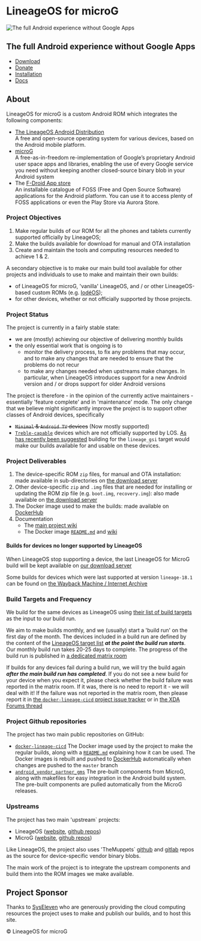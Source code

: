 # LineageOS for microG
![The full Android experience without Google Apps](images/screen_logo.jpg)

## The full Android experience without Google Apps

<ul class="actions">
  <p>
  <li>
    <a href="https://download.lineage.microg.org/" class=
    "button special icon fa-download">Download</a>
  </li>
  <li>
    <a href="https://liberapay.com/microG/" class=
    "button icon scrolly">
      <i class="fa fa-heart" aria-hidden="true" style="color:#EB1E63"></i>
      Donate</a>
  </li>
  <li>
    <a href="https://github.com/lineageos4microg/l4m-wiki/wiki/Installation" class=
    "button icon fa-chevron-down scrolly">Installation</a>
  </li>
  <li>
    <a href="https://github.com/lineageos4microg/l4m-wiki/wiki/" class=
    "button icon fa-chevron-down scrolly">Docs</a>
  </li>
  </p>
</ul>

## About
LineageOS for microG is a custom Android ROM which integrates the following components:
- [The LineageOS Android Distribution](https://lineageos.org/)<br>A free and open-source operating system for various devices, based on the Android mobile platform.
- [microG](https://microg.org/)<br>A free-as-in-freedom re-implementation of Google’s proprietary Android user space apps and libraries, enabling the use of every Google service you need without keeping another closed-source binary blob in your Android system
- The [F-Droid App store](https://f-droid.org/)<br>An installable catalogue of FOSS (Free and Open Source Software) applications for the Android platform. You can use it to access plenty of FOSS applications or even the Play Store via Aurora Store.

### Project Objectives

1. Make regular builds of our ROM for all the phones and tablets currently supported officially by LineageOS;
2. Make the builds available for download for manual and OTA installation
3. Create and maintain the tools and computing resources needed to achieve 1 & 2.

A secondary objective is to make our main build tool available for other projects and individuals to use to make and maintain their own builds:

- of LineageOS for microG, 'vanilla' LineageOS, and / or other LineageOS-based custom ROMs (e.g. [IodéOS](https://iode.tech/));
- for other devices, whether or not officially supported by those projects.

### Project Status

The project is currently in a fairly stable state:
- we are (mostly) achieving our objective of delivering monthly builds
- the only essential work that is ongoing is to
    - monitor the delivery process,  to fix any problems that may occur, and to make any changes that are needed to ensure that the problems do not recur
    - to make any changes needed when upstreams make changes. In particular, when LineageOS introduces support for a new Android version and / or drops support for older Android versions

The project is therefore - in the opinion of the currently active maintainers - essentially 'feature complete' and in 'maintenance' mode. The only change that we believe might significantly improve the project is to support other classes of Android devices, specifically
- ~~`Minimal` & `Android TV` devices~~ (Now mostly supported)
- [`Treble-capable`](https://www.xda-developers.com/list-android-devices-project-treble-support/) devices which are not officially supported by LOS.  [As has recently been suggested](https://github.com/lineageos4microg/docker-lineage-cicd/issues/462) building for the `lineage_gsi` target would make our builds available for and usable on these devices.

### Project Deliverables

1. The device-specific ROM `zip` files, for manual and OTA installation: made available in sub-directories on [the download server](https://download.lineage.microg.org/)
2. Other device-specific `zip` and `.img` files that are needed for installing or updating the ROM zip file (e.g. `boot.img`, `recovery.img`): also made available on [the download server](https://download.lineage.microg.org/)
3. The Docker image used to make the builds: made available on [DockerHub](https://hub.docker.com/r/lineageos4microg/docker-lineage-cicd/)
4. Documentation
    - The [main project wiki](https://github.com/lineageos4microg/l4m-wiki/wiki)
    - The Docker image [`README.md`](https://github.com/lineageos4microg/docker-lineage-cicd#) and [wiki](https://github.com/lineageos4microg/docker-lineage-cicd/wiki)

#### Builds for devices no longer supported by LineageOS

When LineageOS stop supporting a device, the last LineageOS for MicroG build will be kept available on [our download server](https://download.lineage.microg.org/)

Some builds for devices which were last supported at version `lineage-18.1` can be found on [the Wayback Machine / Internet Archive](https://web.archive.org/web/20240527093848/https://download.lineage.microg.org/archive/)

### Build Targets and Frequency

We build for the same devices as LineageOS using [their list of build targets](https://github.com/LineageOS/hudson/blob/main/lineage-build-targets) as the input to our build run.

We aim to make builds monthly, and we (usually) start a 'build run' on the first day of the month. The devices included in a build run are defined by the content of the [LineageOS target list](https://github.com/LineageOS/hudson/blob/main/lineage-build-targets) ***at the point the build run starts***. Our monthly build run takes 20-25 days to complete. The progress of the build run is published in [a dedicated matrix room](https://matrix.to/#/#microg-lineage-os-builds:matrix.domainepublic.net)

If builds for any devices fail during a build run, we will try the build again ***after the main build run has completed***. If you do not see a new build for your device when you expect it, please check whether the build failure was reported in the matrix room. If it was, there is no need to report it - we will deal with it! If the failure was not reported in the matrix room, then please report it in [the `docker-lineage-cicd` project issue tracker](https://github.com/lineageos4microg/docker-lineage-cicd/issues) or in [the XDA Forums thread](https://xdaforums.com/t/lineageos-for-microg.3700997/)

### Project Github repositories

The project has two main public repositories on GitHub:
-  [`docker-lineage-cicd`]( https://github.com/lineageos4microg/docker-lineage-cicd)
 The Docker image used by the project to make the regular builds, along with a [`README.md`](https://github.com/lineageos4microg/docker-lineage-cicd#readme) explaining how it can be used. The Docker images is rebuilt and pushed to [DockerHub](https://hub.docker.com/r/lineageos4microg/docker-lineage-cicd/) automatically when changes are pushed to the `master` branch
- [`android_vendor_partner_gms`](https://github.com/lineageos4microg/android_vendor_partner_gms)
The pre-built components from MicroG, along with makefiles for easy integration in the Android build system. The pre-built components are pulled automatically from the MicroG releases.

### Upstreams

The project has two main 'upstream` projects:

- LineageOS ([website](https://lineageos.org/), [github repos](https://github.com/LineageOS))
- MicroG ([website](https://microg.org/), [github repos](https://github.com/microg))

Like LineageOS, the project also uses 'TheMuppets` [github](https://github.com/TheMuppets/) and [gitlab](https://gitlab.com/the-muppets) repos as the source for device-specific vendor binary blobs.

The main work of the project is to integrate the upstream components and build them into the ROM images we make available.

## Project Sponsor
Thanks to [SysEleven](https://www.syseleven.de/en/) who are generously providing the cloud computing resources the project uses to make and publish our builds, and to host this site.

<footer id="footer">
  <p class="copyright">© LineageOS for microG</p>
</footer>
